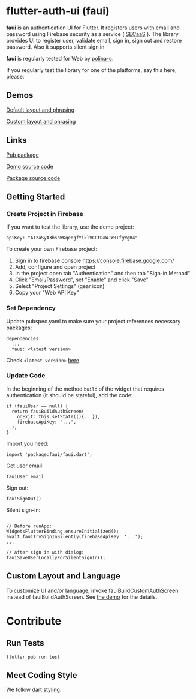 # flutter-auth-ui (faui)
**faui** is an authentication UI for Flutter. 
It registers users with email and password using Firebase security as a service 
( [SECaaS]( https://en.wikipedia.org/wiki/Security_as_a_service) ).
The library provides UI to register user, validate email, sign in, sign out and restore password.
Also it supports silent sign in.


**faui** is regularly tested for Web by [polina-c](https://github.com/polina-c).

If you regularly test the library for one of the platforms, say this here, please.

## Demos

[Default layout and phrasing](https://flatter-auth-ui-demo1.codemagic.app/#/)

[Custom layout and phrasing](https://flatter-auth-ui-demo2.codemagic.app/#/)

## Links

[Pub package](https://pub.dev/packages/faui)

[Demo source code](https://github.com/polina-c/flutter-auth-ui/tree/master/example)

[Package source code](https://github.com/polina-c/flutter-auth-ui)


## Getting Started


### Create Project in Firebase
If you want to test the library, use the demo project:
  
`apiKey: "AIzaSyA3hshWKqeogfYiklVCCtDaWJW8TfgWgB4"`

To create your own Firebase project:

1. Sign in to firebase console https://console.firebase.google.com/
1. Add, configure and open project
1. In the project open tab "Authentication" and then tab "Sign-in Method"
1. Click "Email/Password", set "Enable" and click "Save"
1. Select "Project Settings" (gear icon)
1. Copy your "Web API Key"
	
### Set Dependency
Update pubspec.yaml to make sure your project references necessary packages:
```
dependencies:
  ...
  faui: <latest version>
```
Check `<latest version>` [here](https://pub.dev/packages/faui).

### Update Code

In the beginning of the method `build` of the widget that requires 
authentication (it should be stateful), add the code:
```
if (fauiUser == null) {
  return fauiBuildAuthScreen(
    onExit: this.setState((){...}),
    firebaseApiKey: "...",
  );
}
```


Import you need:
```
import 'package:faui/faui.dart';
```


Get user email:

```
fauiUser.email
```


Sign out: 
```
fauiSignOut()
```


Silent sign-in:
```

// Before runApp:
WidgetsFlutterBinding.ensureInitialized();
await fauiTrySignInSilently(firebaseApiKey: '...');
...

// After sign in with dialog:
fauiSaveUserLocallyForSilentSignIn();
``` 

## Custom Layout and Language

To customize UI and/or language, invoke fauiBuildCustomAuthScreen instead of fauiBuildAuthScreen.
See [the demo](https://github.com/polina-c/flutter-auth-ui/tree/master/example/custom_ui) for the details.

# Contribute

## Run Tests

```
flutter pub run test
```

## Meet Coding Style

We follow [dart styling](export).
